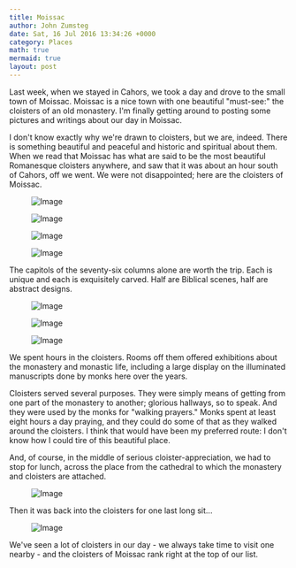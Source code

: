 ```yaml
---
title: Moissac
author: John Zumsteg
date: Sat, 16 Jul 2016 13:34:26 +0000
category: Places
math: true
mermaid: true
layout: post
---
```

Last week, when we stayed in Cahors, we took a day and drove to the small town of Moissac. Moissac is a nice town with one beautiful "must-see:" the cloisters of an old monastery. I'm finally getting around to posting some pictures and writings about our day in Moissac.

I don't know exactly why we're drawn to cloisters, but we are, indeed. There is something beautiful and peaceful and historic and spiritual about them. When we read that Moissac has what are said to be the most beautiful Romanesque cloisters anywhere, and saw that it was about an hour south of Cahors, off we went. We were not disappointed; here are the cloisters of Moissac.
<figure class = "portrait">
	<img src="{{"/assets/images/2016/07/DSC00735.jpg" | prepend: site.baseurl | prepend: site.url }}" alt="Image" />
	<figcaption></figcaption>
</figure>

 <figure class = "portrait">
	<img src="{{"/assets/images/2016/07/DSC00725.jpg" | prepend: site.baseurl | prepend: site.url }}" alt="Image" />
	<figcaption></figcaption>
</figure>

 <figure class = "portrait">
	<img src="{{"/assets/images/2016/07/DSC00723.jpg" | prepend: site.baseurl | prepend: site.url }}" alt="Image" />
	<figcaption></figcaption>
</figure>

 <figure class = "portrait">
	<img src="{{"/assets/images/2016/07/DSC00722.jpg" | prepend: site.baseurl | prepend: site.url }}" alt="Image" />
	<figcaption></figcaption>
</figure>



The capitols of the seventy-six columns alone are worth the trip. Each is unique and each is exquisitely carved. Half are Biblical scenes, half are abstract designs.

<figure class = "portrait">
	<img src="{{"/assets/images/2016/07/DSC00720.jpg" | prepend: site.baseurl | prepend: site.url }}" alt="Image" />
	<figcaption></figcaption>
</figure>



<figure class = "portrait">
	<img src="{{"/assets/images/2016/07/DSC00724.jpg" | prepend: site.baseurl | prepend: site.url }}" alt="Image" />
	<figcaption></figcaption>
</figure>

 <figure class = "portrait">
	<img src="{{"/assets/images/2016/07/DSC00728.jpg" | prepend: site.baseurl | prepend: site.url }}" alt="Image" />
	<figcaption></figcaption>
</figure>



We spent hours in the cloisters. Rooms off them offered exhibitions about the monastery and monastic life, including a large display on the illuminated manuscripts done by monks here over the years.

Cloisters served several purposes. They were simply means of getting from one part of the monastery to another; glorious hallways, so to speak. And they were used by the monks for "walking prayers." Monks spent at least eight hours a day praying, and they could do some of that as they walked around the cloisters. I think that would have been my preferred route: I don't know how I could tire of this beautiful place.

And, of course, in the middle of serious cloister-appreciation, we had to stop for lunch, across the place from the cathedral to which the monastery and cloisters are attached.

<figure class = "portrait">
	<img src="{{"/assets/images/2016/07/DSC00785.jpg" | prepend: site.baseurl | prepend: site.url }}" alt="Image" />
	<figcaption></figcaption>
</figure>



Then it was back into the cloisters for one last long sit...

<figure class = "portrait">
	<img src="{{"/assets/images/2016/07/DSC00744.jpg" | prepend: site.baseurl | prepend: site.url }}" alt="Image" />
	<figcaption></figcaption>
</figure>



We've seen a lot of cloisters in our day - we always take time to visit one nearby - and the cloisters of Moissac rank right at the top of our list.
